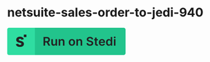 # netsuite-sales-order-to-jedi-940

[![Run on Stedi](./../RunOnStedi.svg)](https://terminal.stedi.com/mappings/import?mapping=https://raw.githubusercontent.com/Stedi/starter-kit/main/mappings-examples/netsuite-sales-order-to-jedi-940/mapping.json&source_json=https://raw.githubusercontent.com/Stedi/starter-kit/main/mappings-examples/netsuite-sales-order-to-jedi-940/netsuite-sales-order.json&target_json=https://raw.githubusercontent.com/Stedi/starter-kit/main/mappings-examples/netsuite-sales-order-to-jedi-940/jedi-940.json)